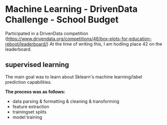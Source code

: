 # Machine Learning - DrivenData Challenge - School Budget
Participated in a DrivenData competition (https://www.drivendata.org/competitions/46/box-plots-for-education-reboot/leaderboard/)
At the time of writing this, I am hodling place 42 on the leaderboard.

## supervised learning
The main goal was to learn about Sklearn's machine learning/label prediction capabilities.

__The process was as follows:__
- data parsing & formatting & cleaning & transforming
- feature extraction
- trainingset splits
- model training